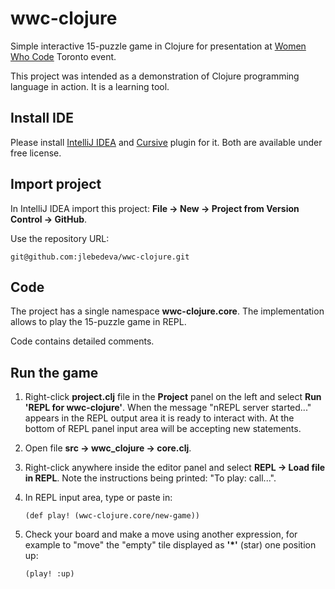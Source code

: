 # wwc-clojure
Simple interactive 15-puzzle game in Clojure for presentation at [Women Who Code](https://www.meetup.com/Women-Who-Code-Toronto/) Toronto event.

This project was intended as a demonstration of Clojure programming language in action. It is a learning tool.

## Install IDE

Please install [IntelliJ IDEA](http://www.jetbrains.com/idea/download/index.html) and [Cursive](https://cursive-ide.com/userguide/) plugin for it. Both are available under free license.

## Import project

In IntelliJ IDEA import this project: **File → New → Project from Version Control → GitHub**.

Use the repository URL:

    git@github.com:jlebedeva/wwc-clojure.git

## Code

The project has a single namespace **wwc-clojure.core**. The implementation allows to play the 15-puzzle game in REPL.

Code contains detailed comments.

## Run the game

1. Right-click **project.clj** file in the **Project** panel on the left and select **Run 'REPL for wwc-clojure'**. When the message "nREPL server started..." appears in the REPL output area it is ready to interact with. At the bottom of REPL panel input area will be accepting new statements.
2. Open file **src → wwc_clojure → core.clj**.
3. Right-click anywhere inside the editor panel and select **REPL → Load file in REPL**. Note the instructions being printed: "To play: call...".
4. In REPL input area, type or paste in:

       (def play! (wwc-clojure.core/new-game))

5. Check your board and make a move using another expression, for example to "move" the "empty" tile displayed as **'\*'** (star) one position up:

       (play! :up)